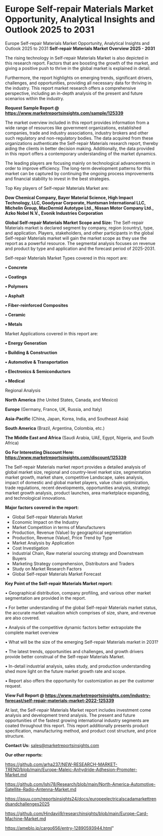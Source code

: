 # Europe Self-repair Materials Market Opportunity, Analytical Insights and Outlook 2025 to 2031
 Europe Self-repair Materials Market Opportunity, Analytical Insights and Outlook 2025 to 2031
<Strong> Self-repair Materials Market Overview 2025 - 2031</strong>

The rising technology in Self-repair Materials Market is also depicted in this research report. Factors that are boosting the growth of the market, and giving a positive push to thrive in the global market is explained in detail.

Furthermore, the report highlights on emerging trends, significant drivers, challenges, and opportunities, providing all necessary data for thriving in the industry. This report market research offers a comprehensive perspective, including an in-depth analysis of the present and future scenarios within the industry.

<strong>Request Sample Report @ <a href=https://www.marketreportsinsights.com/sample/125339>https://www.marketreportsinsights.com/sample/125339</a></strong>

The market overview included in this report provides information from a wide range of resources like government organizations, established companies, trade and industry associations, industry brokers and other such regulatory and non-regulatory bodies. The data acquired from these organizations authenticate the Self-repair Materials research report, thereby aiding the clients in better decision making. Additionally, the data provided in this report offers a contemporary understanding of the market dynamics.

The leading players are focusing mainly on technological advancements in order to improve efficiency. The long-term development patterns for this market can be captured by continuing the ongoing process improvements and financial stability to invest in the best strategies.

Top Key players of Self-repair Materials Market are:

<strong>Dow Chemical Company, Bayer Material Science, High Impact Technology, LLC, Goodyear Corporate, Huntsman International LLC, Michelin Group, MacDermid Autotype Ltd., Nissan Motor Company Ltd., Azko Nobel N.V., Evonik Industries Corporation</strong>

<strong><b>Global Self-repair Materials Market Scope and Size:</b></strong>
The Self-repair Materials market is declared segment by company, region (country), type, and application. Players, stakeholders, and other participants in the global Self-repair Materials market will gain the market scope as they use the report as a powerful resource. The segmental analysis focuses on revenue and product by type and application and the forecast period of 2025-2031.

Self-repair Materials Market Types covered in this report are:

<strong>• Concrete

• Coatings

• Polymers

• Asphalt

• Fiber-reinforced Composites

• Ceramic

• Metals</strong>

Market Applications covered in this report are:

<strong>• Energy Generation

• Building & Construction

• Automotive & Transportation

• Electronics & Semiconductors

• Medical</strong> 

Regional Analysis

<strong>North America</strong> (the United States, Canada, and Mexico)

<strong>Europe</strong> (Germany, France, UK, Russia, and Italy)

<strong>Asia-Pacific</strong> (China, Japan, Korea, India, and Southeast Asia)

<strong>South America</strong> (Brazil, Argentina, Colombia, etc.)

<strong>The Middle East and Africa</strong> (Saudi Arabia, UAE, Egypt, Nigeria, and South Africa)

<strong>Go For Interesting Discount Here: <a href=https://www.marketreportsinsights.com/discount/125339>https://www.marketreportsinsights.com/discount/125339</a></strong>

The Self-repair Materials market report provides a detailed analysis of global market size, regional and country-level market size, segmentation market growth, market share, competitive Landscape, sales analysis, impact of domestic and global market players, value chain optimization, trade regulations, recent developments, opportunities analysis, strategic market growth analysis, product launches, area marketplace expanding, and technological innovations.

<strong><b>Major factors covered in the report:</b></strong>
<ul>
  <li>Global Self-repair Materials Market </li>
  <li>Economic Impact on the Industry</li>
  <li>Market Competition in terms of Manufacturers</li>
  <li>Production, Revenue (Value) by geographical segmentation</li>
  <li>Production, Revenue (Value), Price Trend by Type</li>
  <li>Market Analysis by Application</li>
  <li>Cost Investigation</li>
  <li>Industrial Chain, Raw material sourcing strategy and Downstream Buyers</li>
  <li>Marketing Strategy comprehension, Distributors and Traders</li>
  <li>Study on Market Research Factors</li>
  <li>Global Self-repair Materials Market Forecast</li>
</ul>

<strong><b>Key Point of the Self-repair Materials Market report:</b></strong>

• Geographical distribution, company profiling, and various other market segmentation are provided in the report.

• For better understanding of the global Self-repair Materials market status, the accurate market valuation which comprises of size, share, and revenue are also covered.

• Analysis of the competitive dynamic factors better extrapolate the complete market overview

• What will be the size of the emerging Self-repair Materials market in 2031?

• The latest trends, opportunities and challenges, and growth drivers provide better construal of the Self-repair Materials Market.

• In-detail industrial analysis, sales study, and production understanding shed more light on the future market growth rate and scope.

• Report also offers the opportunity for customization as per the customer request.

<strong><b>View Full Report @ <a href=https://www.marketreportsinsights.com/industry-forecast/self-repair-materials-market-2022-125339>https://www.marketreportsinsights.com/industry-forecast/self-repair-materials-market-2022-125339</a></b></strong>


At last, the Self-repair Materials Market report includes investment come analysis and development trend analysis. The present and future opportunities of the fastest growing international industry segments are coated throughout this report. This report additionally presents product specification, manufacturing method, and product cost structure, and price structure.

<strong>Contact Us:</strong>
sales@marketreportsinsights.com

<strong>Our other reports:</strong>

<a href=https://github.com/arha237/NEW-RESEARCH-MARKET-TREND/blob/main/Europe-Maleic-Anhydride-Adhesion-Promoter-Market.md>https://github.com/arha237/NEW-RESEARCH-MARKET-TREND/blob/main/Europe-Maleic-Anhydride-Adhesion-Promoter-Market.md</a>

<a href=https://github.com/Ishi78/Research/blob/main/North-America-Automotive-Satellite-Radio-Antenna-Market.md>https://github.com/Ishi78/Research/blob/main/North-America-Automotive-Satellite-Radio-Antenna-Market.md</a>

<a href=https://issuu.com/reportsinsights24/docs/europeelectricalscadamarkettrendsandchallenges2025>https://issuu.com/reportsinsights24/docs/europeelectricalscadamarkettrendsandchallenges2025</a>

<a href=https://github.com/Hindavii9/researchinsights/blob/main/Europe-Card-Machine-Market.md>https://github.com/Hindavii9/researchinsights/blob/main/Europe-Card-Machine-Market.md</a>

<a href=https://ameblo.jp/cargo656/entry-12890593944.html>https://ameblo.jp/cargo656/entry-12890593944.html</a>"
